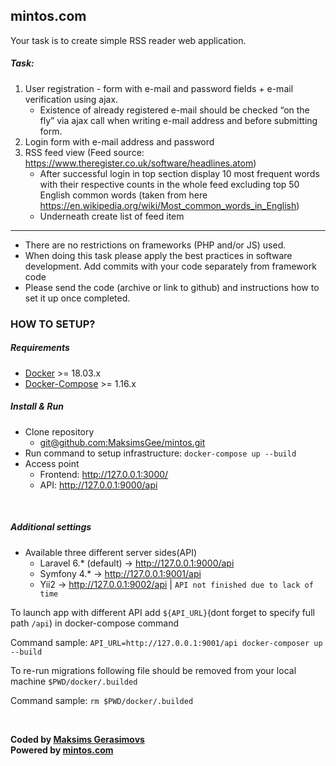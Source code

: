 mintos.com
-
Your task is to create simple RSS reader web application.

##### Task:

1) User registration - form with e-mail and password fields + e-mail verification using ajax.
    * Existence of already registered e-mail should be checked “on the fly” via ajax call when writing e-mail address and before submitting form.
2) Login form with e-mail address and password
3) RSS feed view (Feed source: https://www.theregister.co.uk/software/headlines.atom)
     * After successful login in top section display 10 most frequent words with their respective counts in the whole feed excluding top 50 English common words (taken from here https://en.wikipedia.org/wiki/Most_common_words_in_English)
     * Underneath create list of feed item
     
-------------------   
* There are no restrictions on frameworks (PHP and/or JS) used.
* When doing this task please apply the best practices in software development. Add commits with your code separately from framework code
* Please send the code (archive or link to github) and instructions how to set it up once completed.

### HOW TO SETUP?

##### Requirements

  * [Docker](https://docs.docker.com/install/linux/docker-ce/ubuntu/) >= 18.03.x
  * [Docker-Compose](https://docs.docker.com/compose/install/) >= 1.16.x

##### Install & Run
   
* Clone repository 
  * [git@github.com:MaksimsGee/mintos.git](https://github.com/MaksimsGee/mintos) 
* Run command to setup infrastructure: `docker-compose up --build`
* Access point
  * Frontend: http://127.0.0.1:3000/
  * API: http://127.0.0.1:9000/api

&nbsp;
&nbsp;


##### Additional settings

* Available three different server sides(API)
  * Laravel 6.* (default) -> http://127.0.0.1:9000/api
  * Symfony 4.* -> http://127.0.0.1:9001/api
  * Yii2 -> http://127.0.0.1:9002/api | `API not finished due to lack of time`

To launch app with different API add `${API_URL}`(dont forget to specify full path `/api`) in docker-compose command

Command sample: `API_URL=http://127.0.0.1:9001/api docker-composer up --build`  

To re-run migrations following file should be removed from your local machine `$PWD/docker/.builded`

Command sample: `rm $PWD/docker/.builded`

&nbsp;
&nbsp;

**Coded by [Maksims Gerasimovs](https://github.com/MaksimsGee)**\
**Powered by [mintos.com](https://www.mintos.com/en/)** 
